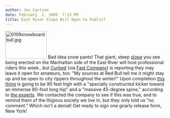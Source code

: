 ```yaml
---
author: Jen Carlson
date: February  2, 2009  7:13 PM
title: East River Slope Will Open to Public?
---
```


<p><span class="mt-enclosure mt-enclosure-image" style="display: inline;"> <img alt="0109snowboardbull.jpg" src="https://web.archive.org/web/20110623141744im_/http://gothamist.com/attachments/arts_jen/0109snowboardbull.jpg" width="130" height="87" class="image-right"> </span>Bad idea snow pants! That giant, steep <a href="https://web.archive.org/web/20110623141744/http://gothamist.com/2009/01/08/east_river_snowboarding.php">slope</a> you see being erected on the Manhattan side of the East River will host professional riders this week...but <a href="https://web.archive.org/web/20110623141744/http://curbed.com/archives/2009/02/02/snow_jump_sticking_around.php">Curbed</a> (via <a href="https://web.archive.org/web/20110623141744/http://www.fastcompany.com/blog/mark-borden/b-drive/shaun-white-state-mind">Fast Company</a>) is reporting they may leave it open for amateurs, too: &quot;My sources at Red Bull tell me it might stay up and be open to city rippers throughout the winter!&quot; Upon completion <a href="https://web.archive.org/web/20110623141744/http://gothamist.com/2009/01/23/snowboard_ramp_goes_up_on_east_rive.php">this thing</a> is going to be 90 feet high with a &quot;specially constructed kicker toward an immense 80-foot long hip&quot; and a &quot;massive 45-degree spine,&quot; according to <a href="https://web.archive.org/web/20110623141744/http://www.snowboardclub.co.uk/events-redbullskyscrapers09.html">the experts</a>. We contacted the company to see if this was true, and to remind them of the litigious society we live in, but they only told us &quot;no comment.&quot; Which isn&apos;t a denial! Get ready to sign one gnarly release form, New York!</p>